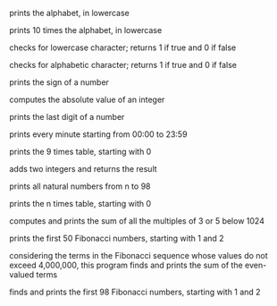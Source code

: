 prints the alphabet, in lowercase

prints 10 times the alphabet, in lowercase

checks for lowercase character; returns 1 if true and 0 if false

checks for alphabetic character; returns 1 if true and 0 if false

prints the sign of a number

computes the absolute value of an integer

prints the last digit of a number

prints every minute starting from 00:00 to 23:59

prints the 9 times table, starting with 0

adds two integers and returns the result

prints all natural numbers from n to 98

prints the n times table, starting with 0

computes and prints the sum of all the multiples of 3 or 5 below 1024

prints the first 50 Fibonacci numbers, starting with 1 and 2

considering the terms in the Fibonacci sequence whose values do not exceed 4,000,000, this program finds and prints the sum of the even-valued terms

finds and prints the first 98 Fibonacci numbers, starting with 1 and 2
